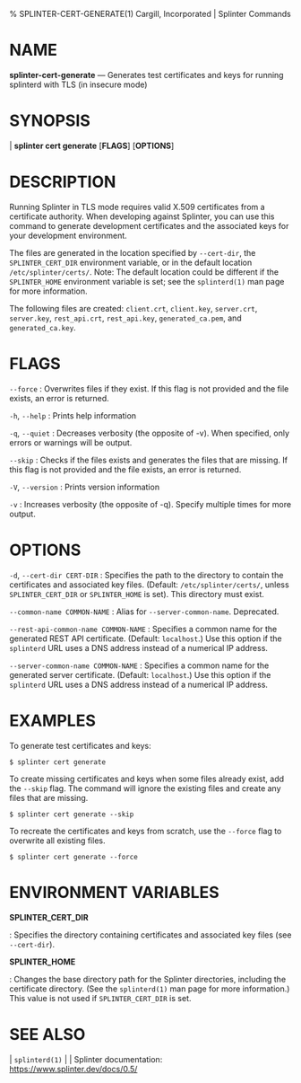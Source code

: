 % SPLINTER-CERT-GENERATE(1) Cargill, Incorporated | Splinter Commands
<!--
  Copyright 2018-2020 Cargill Incorporated
  Licensed under Creative Commons Attribution 4.0 International License
  https://creativecommons.org/licenses/by/4.0/
-->

NAME
====

**splinter-cert-generate** — Generates test certificates and keys for running
  splinterd with TLS (in insecure mode)

SYNOPSIS
========
| **splinter cert generate** \[**FLAGS**\] \[**OPTIONS**\]

DESCRIPTION
===========
Running Splinter in TLS mode requires valid X.509 certificates from a
certificate authority. When developing against Splinter, you can use this
command to generate development certificates and the associated keys for your
development environment.

The files are generated in the location specified by `--cert-dir`, the
`SPLINTER_CERT_DIR` environment variable, or in the default location
`/etc/splinter/certs/`. Note: The default location could be different if the
`SPLINTER_HOME` environment variable is set; see the `splinterd(1)` man page
for more information.

The following files are created: `client.crt`, `client.key`, `server.crt`,
`server.key`, `rest_api.crt`, `rest_api.key`, `generated_ca.pem`, and
`generated_ca.key`.

FLAGS
=====
`--force`
: Overwrites files if they exist. If this flag is not provided and the file
  exists, an error is returned.

`-h`, `--help`
: Prints help information

`-q`, `--quiet`
: Decreases verbosity (the opposite of -v). When specified, only errors or
  warnings will be output.

`--skip`
: Checks if the files exists and generates the files that are missing. If this
flag is not provided and the file exists, an error is returned.

`-V`, `--version`
: Prints version information

`-v`
: Increases verbosity (the opposite of -q). Specify multiple times for more
  output.

OPTIONS
=======
`-d`, `--cert-dir CERT-DIR`
: Specifies the path to the directory to contain the certificates and associated
  key files. (Default: `/etc/splinter/certs/`, unless `SPLINTER_CERT_DIR` or
  `SPLINTER_HOME` is set). This directory must exist.

`--common-name COMMON-NAME`
: Alias for `--server-common-name`. Deprecated.

`--rest-api-common-name COMMON-NAME`
: Specifies a common name for the generated REST API certificate. (Default:
 `localhost`.) Use this option if the `splinterd` URL uses a DNS address instead
  of a numerical IP address.

`--server-common-name COMMON-NAME`
: Specifies a common name for the generated server certificate. (Default:
 `localhost`.) Use this option if the `splinterd` URL uses a DNS address instead
  of a numerical IP address.

EXAMPLES
========
To generate test certificates and keys:

  `$ splinter cert generate`

To create missing certificates and keys when some files already exist, add the
`--skip` flag. The command will ignore the existing files and create any files
that are missing.

  `$ splinter cert generate --skip`

To recreate the certificates and keys from scratch, use the `--force` flag to
overwrite all existing files.

  `$ splinter cert generate --force`

ENVIRONMENT VARIABLES
=====================

**SPLINTER_CERT_DIR**

: Specifies the directory containing certificates and associated key files
  (see `--cert-dir`).

**SPLINTER_HOME**

: Changes the base directory path for the Splinter directories, including the
  certificate directory. (See the `splinterd(1)` man page for more information.)
  This value is not used if `SPLINTER_CERT_DIR` is set.

SEE ALSO
========
| `splinterd(1)`
|
| Splinter documentation: https://www.splinter.dev/docs/0.5/
